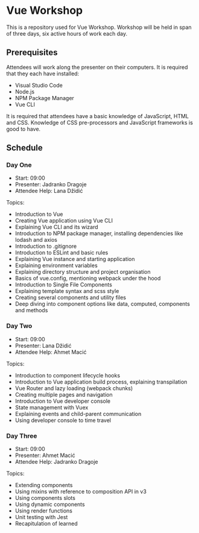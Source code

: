 # Vue Workshop

This is a repository used for Vue Workshop. Workshop will be held in span of three days, six active hours of work each day.

## Prerequisites

Attendees will work along the presenter on their computers. It is required that they each have installed:

- Visual Studio Code
- Node.js
- NPM Package Manager
- Vue CLI

It is required that attendees have a basic knowledge of JavaScript, HTML and CSS. Knowledge of CSS pre-processors and JavaScript frameworks is good to have.

## Schedule

### Day One

- Start: 09:00
- Presenter: Jadranko Dragoje
- Attendee Help: Lana Džidić

Topics:

- Introduction to Vue
- Creating Vue application using Vue CLI
- Explaining Vue CLI and its wizard
- Introduction to NPM package manager, installing dependencies like lodash and axios
- Introduction to .gitignore
- Introduction to ESLint and basic rules
- Explaining Vue instance and starting application
- Explaining environment variables
- Explaining directory structure and project organisation
- Basics of vue.config, mentioning webpack under the hood
- Introduction to Single File Components
- Explaining template syntax and scss style
- Creating several components and utility files
- Deep diving into component options like data, computed, components and methods

### Day Two

- Start: 09:00
- Presenter: Lana Džidić
- Attendee Help: Ahmet Macić

Topics:

- Introduction to component lifecycle hooks
- Introduction to Vue application build process, explaining transpilation
- Vue Router and lazy loading (webpack chunks)
- Creating multiple pages and navigation
- Introduction to Vue developer console
- State management with Vuex
- Explaining events and child-parent communication
- Using developer console to time travel

### Day Three

- Start: 09:00
- Presenter: Ahmet Macić
- Attendee Help: Jadranko Dragoje

Topics:

- Extending components
- Using mixins with reference to composition API in v3
- Using components slots
- Using dynamic components
- Using render functions
- Unit testing with Jest
- Recapitulation of learned
